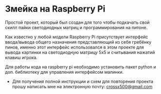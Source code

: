 # Змейка на Raspberry Pi
Простой проект, который был создан для того чтобы подкачать свой скилл пайки светодиодных матриц и программирования на питоне.

Как известно у любой модели Raspberry Pi присутствует интерфейс ввода/вывода общего назначения представляющий из себя гребёнку пинов, именно этот интерфейс использовался в этом проекте для вывода картинки на светодиодную матрицу 5х5 и считывания нажатий клавиш игрока.

Для работы кода на raspberry pi необходимо установить пакет python и доп. библиотеку для управления интерфейсом малинки.

- Для получения полной инструкции и схем для повторения проекта прошу написать мне на электронную почту: crossx500@gmail.com
